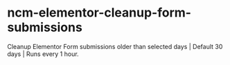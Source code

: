 # ncm-elementor-cleanup-form-submissions
 Cleanup Elementor Form submissions older than selected days | Default 30 days | Runs every 1 hour.
